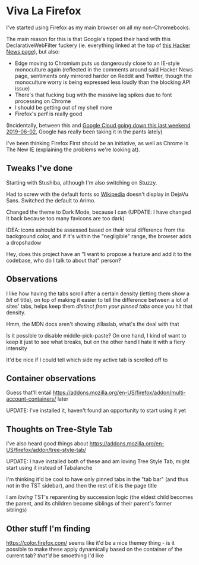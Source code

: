 # Viva La Firefox

I've started using Firefox as my main browser on all my non-Chromebooks.

The main reason for this is that Google's tipped their hand with this DeclarativeWebFilter fuckery (ie. everything linked at the top of [this Hacker News page](https://news.ycombinator.com/item?id=20052623)), but also:

- Edge moving to Chromium puts us dangerously close to an IE-style monoculture again (reflected in the comments around said Hacker News page, sentiments only mirrored harder on Reddit and Twitter, though the monoculture worry is being expressed less loudly than the blocking API issue)
- There's that fucking bug with the massive lag spikes due to font processing on Chrome
- I should be getting out of my shell more
- Firefox's perf is really good

(Incidentally, between this and [Google Cloud going down this last weekend 2019-06-02](https://news.ycombinator.com/item?id=20077421), Google has really been taking it in the pants lately)

I've been thinking Firefox First should be an initiative, as well as Chrome Is The New IE (explaining the problems we're looking at).

## Tweaks I've done

Starting with Stushiba, although I'm also switching on Stuzzy.

Had to screw with the default fonts so [Wikipedia][] doesn't display in DejaVu Sans. Switched the default to Arimo.

[Wikipedia]: https://en.wikipedia.org/wiki/Wikipedia:Typography

Changed the theme to Dark Mode, because I can (UPDATE: I have changed it back because too many favicons are too dark)

IDEA: icons ashould be assessed based on their total difference from the background color, and if it's within the "negligible" range, the browser adds a dropshadow

Hey, does this project have an "I want to propose a feature and add it to the codebase, who do I talk to about that" person?

## Observations

I like how having the tabs scroll after a certain density (letting them show a *bit* of title), on top of making it easier to tell the difference between a lot of sites' tabs, helps keep them *distinct from your pinned tabs* once you hit that density.

Hmm, the MDN docs aren't showing zillaslab, what's the deal with that

Is it possible to disable middle-pick-paste? On one hand, I kind of want to keep it just to see what breaks, but on the other hand I hate it with a fiery intensity

It'd be nice if I could tell which side my active tab is scrolled off to

## Container observations

Guess that'll entail https://addons.mozilla.org/en-US/firefox/addon/multi-account-containers/ later

UPDATE: I've installed it, haven't found an opportunity to start using it yet

## Thoughts on Tree-Style Tab

I've also heard good things about https://addons.mozilla.org/en-US/firefox/addon/tree-style-tab/

UPDATE: I have installed both of these and am loving Tree Style Tab, might start using it instead of Tabalanche

I'm thinking it'd be cool to have only pinned tabs in the "tab bar" (and thus not in the TST sidebar), and then the rest of it is the page title

I am *loving* TST's reparenting by succession logic (the eldest child becomes the parent, and its children become siblings of their parent's former siblings)

## Other stuff I'm finding

https://color.firefox.com/ seems like it'd be a nice themey thing - is it possible to make these apply dynamically based on the container of the current tab? *that'd* be smoething I'd like
